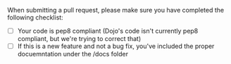 When submitting a pull request, please make sure you have completed the following checklist:

- [ ] Your code is pep8 compliant (Dojo's code isn't currently pep8 compliant, but we're trying to correct that)
- [ ] If this is a new feature and not a bug fix, you've included the proper docuemntation under the /docs folder
